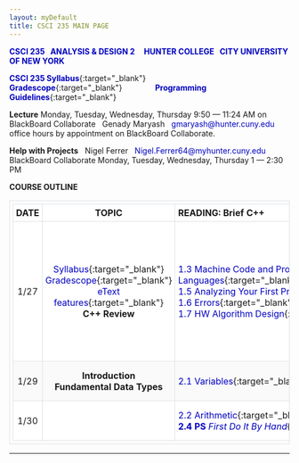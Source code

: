 ```yaml
---
layout: myDefault 
title: CSCI 235 MAIN PAGE 
---  
```


**[CSCI 235 &nbsp; ANALYSIS & DESIGN 2 &nbsp; &nbsp; HUNTER COLLEGE &nbsp; CITY UNIVERSITY OF NEW YORK](2020_summer.html)**  
  
[**CSCI 235 Syllabus**](syllabus.html){:target="_blank"} &nbsp; &nbsp; &nbsp; &nbsp; &nbsp; &nbsp; &nbsp; [**Gradescope**](https://www.gradescope.com/courses/122702){:target="_blank"} &nbsp; &nbsp; &nbsp; &nbsp; &nbsp; &nbsp; &nbsp; [**Programming Guidelines**](programming_guidelines.html){:target="_blank"}
 
**Lecture** Monday, Tuesday, Wednesday, Thursday 9:50 — 11:24 AM on BlackBoard Collaborate &nbsp; Genady Maryash &nbsp; gmaryash@hunter.cuny.edu &nbsp; office hours by appointment on BlackBoard Collaborate.  

**Help with Projects** &nbsp; Nigel Ferrer &nbsp; Nigel.Ferrer64@myhunter.cuny.edu &nbsp; BlackBoard Collaborate Monday, Tuesday, Wednesday, Thursday 1 — 2:30 PM  
    
**COURSE OUTLINE**  
   
 DATE | TOPIC | READING:&nbsp;Brief&nbsp;C++&nbsp;&nbsp;&nbsp;&nbsp;&nbsp;&nbsp;&nbsp;&nbsp;&nbsp;&nbsp;&nbsp;&nbsp;&nbsp;&nbsp;&nbsp;&nbsp;&nbsp;&nbsp;&nbsp;&nbsp;&nbsp;&nbsp;&nbsp;&nbsp;&nbsp;&nbsp;&nbsp;&nbsp;&nbsp;&nbsp;&nbsp;&nbsp; | SLIDES | DUE&nbsp;DATES 
 :---: | :---: | --- | :---: | ---: 
 1/27 | [Syllabus](syllabus_135.html){:target="_blank"}<br/>[Gradescope](https://www.gradescope.com/courses/33735){:target="_blank"}<br/>[eText features](https://bookshelf.vitalsource.com/#/books/9781119400424/cfi/6/2!/4/2/2@0:0){:target="_blank"}<br/>**C++&nbsp;Review** | [1.3&nbsp;Machine Code and Programming Languages](https://bookshelf.vitalsource.com/#/books/9781119400424/epubcfi/6/28[;vnd.vst.idref=bc3e_ch01-4]!/4[bc3e_ch01-4]/2/2[_idParaDest-5]/2@0:0){:target="_blank"}<br/>[1.5&nbsp;Analyzing&nbsp;Your&nbsp;First&nbsp;Program](https://bookshelf.vitalsource.com/#/books/9781119400424/epubcfi/6/36[;vnd.vst.idref=bc3e_ch01-8]!/4[bc3e_ch01-8]/4/2[_idParaDest-10]/2@0:0){:target="_blank"}<br/>[1.6 Errors](https://bookshelf.vitalsource.com/#/books/9781119400424/epubcfi/6/40[;vnd.vst.idref=bc3e_ch01-10]!/4[bc3e_ch01-10]/2/2[_idParaDest-17]/2@0:0){:target="_blank"}<br/>[1.7 HW Algorithm Design](https://bookshelf.vitalsource.com/#/books/9781119400424/epubcfi/6/44[;vnd.vst.idref=bc3e_ch01-12]!/4[bc3e_ch01-12]/2/2[_idParaDest-20]/2@0:0){:target="_blank"} | [1.5](slides/1.5 Analyzing Your First Program.pdf){:target="_blank"}<br/>[1.6](slides/1.6 Errors.pdf){:target="_blank"}<br/>[1.7](slides/1.7 PS Algorithm Design.pdf){:target="_blank"} | **[E1.7](https://bookshelf.vitalsource.com/#/books/9781119400424/epubcfi/6/64[;vnd.vst.idref=bc3e_ch01-20]!/4[bc3e_ch01-20]/2/22/2@0:0 "E1.7 Write a program that asks the user for three items, such as the names of your three best friends or favorite movies, and prints them on three separate lines."){:target="_blank"} &nbsp; 1/29**<br/>**[LAB&nbsp;1&nbsp; Intro to Linux and to C++](labs/lab_01.html){:target="_blank"}&nbsp;&nbsp;&nbsp;2/2** 
 1/29 | **Introduction**<br/>**Fundamental Data&nbsp;Types** | [2.1 Variables](https://bookshelf.vitalsource.com/#/books/9781119400424/epubcfi/6/70[;vnd.vst.idref=bc3e_ch02-1]!/4[bc3e_ch02-1]/4/2[_idParaDest-34]/2@0:0){:target="_blank"} | [2.1](slides/2.1 Variables.pdf){:target="_blank"} | [WE&nbsp;2.1](worked_examples/ch2_WE1.pdf){:target="_blank"}<br/>[WE&nbsp;2.2](worked_examples/ch2_WE2.pdf){:target="_blank"}<br/>**[E2.10](https://bookshelf.vitalsource.com/#/books/9781119400424/epubcfi/6/134[;vnd.vst.idref=bc3e_ch02-27]!/4[bc3e_ch02-27]/4/46/2@0:0 "E2.10 Write a program that asks the user to input: the number of gallons of gas in the tank, the fuel efficiency in miles per gallon, and the price of gas per gallon.  Then print the cost per 100 miles and how far the car can go with the gas in the tank."){:target="_blank"} &nbsp; 1/31** 
 1/30 |  | [2.2 Arithmetic](https://bookshelf.vitalsource.com/#/books/9781119400424/epubcfi/6/84[;vnd.vst.idref=bc3e_ch02-8]!/4[bc3e_ch02-8]/4/2[_idParaDest-57]/2@0:0){:target="_blank"}<br/>[**2.4 PS** *First Do It By Hand*](https://bookshelf.vitalsource.com/#/books/9781119400424/epubcfi/6/102[;vnd.vst.idref=bc3e_ch02-16]!/4[bc3e_ch02-16]/2/2[_idParaDest-82]/2@0:0){:target="_blank"} | [2.2](slides/2.2 Arithmetic.pdf){:target="_blank"} | **[PS 2.4](https://bookshelf.vitalsource.com/#/books/9781119400424/epubcfi/6/102[;vnd.vst.idref=bc3e_ch02-16]!/4[bc3e_ch02-16]/2/2[_idParaDest-82]/2@0:0){:target="_blank"}**<br/>**[Project&nbsp;1A](projects/project_01.html){:target="_blank"}&nbsp;&nbsp;&nbsp;2/5** 
  
  
---  
  
<!---  
  
**Text:** [*Cay Horstmann*, **Brief C++**, 3rd ed. eText](https://www.wiley.com/en-us/Brief+C%2B%2B%3A+Late+Objects%2C+3rd+Edition-p-9781119400424){:target="_blank"} – please rent the eText for one semester from here – do not buy or rent it from Amazon or Kindle store – you will not get access to the necessary interactive material! 
  

--->  
  
  
<style>  
table {
    border-collapse: collapse;
}
table, td, th {
    text-align: left;
    padding: 5px;
    border: 1px solid #dee1e4;
}
tr:nth-child(even) {background-color: #fafafa;}
tr:nth-child(odd) {background-color: #ffffff;}
hr.style-six {
    border: 0;
    height: 0;
    border-top: 1px solid rgba(0, 0, 0, 0.1);
    border-bottom: 1px solid rgba(255, 255, 255, 0.3);
}
a:link {
    text-decoration: none;
    color: #0000BF;
}
a:visited {
    text-decoration: none;
    color: #0000BF;
}
a:hover {
    text-decoration: none;
    color: #0000FF;
}
a:active {
    text-decoration: none;
    color: #00007F;
}
</style>

